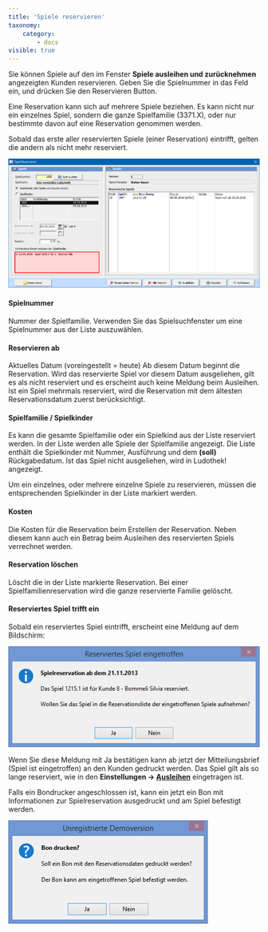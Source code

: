 ```yaml
---
title: 'Spiele reservieren'
taxonomy:
    category:
        - docs
visible: true
---
```


Sie können Spiele auf den im Fenster **Spiele ausleihen und zurücknehmen** angezeigten Kunden reservieren. Geben Sie die Spielnummer in das Feld ein, und drücken Sie den Reservieren Button.

Eine Reservation kann sich auf mehrere Spiele beziehen. Es kann nicht nur ein einzelnes Spiel, sondern die ganze Spielfamilie (3371.X), oder nur bestimmte davon auf eine Reservation genommen werden.

Sobald das erste aller reservierten Spiele (einer Reservation) eintrifft, gelten die andern als nicht mehr reserviert.

![spiele-reservieren](../../images/spiele-reservieren.png)

#### Spielnummer

Nummer der Spielfamilie. Verwenden Sie das Spielsuchfenster um eine Spielnummer aus der Liste auszuwählen.

#### Reservieren ab

Aktuelles Datum (voreingestellt = heute) Ab diesem Datum beginnt die Reservation. Wird das reservierte Spiel vor diesem Datum ausgeliehen, gilt es als nicht reserviert und es erscheint auch keine Meldung beim Ausleihen. Ist ein Spiel mehrmals reserviert, wird die Reservation mit dem ältesten Reservationsdatum zuerst berücksichtigt.

#### Spielfamilie / Spielkinder

Es kann die gesamte Spielfamilie oder ein Spielkind aus der Liste reserviert werden. In der Liste werden alle Spiele der Spielfamilie angezeigt. Die Liste enthält die Spielkinder mit Nummer, Ausführung und dem **(soll)** Rückgabedatum. Ist das Spiel nicht ausgeliehen, wird in Ludothek! angezeigt.

Um ein einzelnes, oder mehrere einzelne Spiele zu reservieren, müssen die entsprechenden Spielkinder in der Liste markiert werden.

#### Kosten

Die Kosten für die Reservation beim Erstellen der Reservation. Neben diesem kann auch ein Betrag beim Ausleihen des reservierten Spiels verrechnet werden.

#### Reservation löschen

Löscht die in der Liste markierte Reservation. Bei einer Spielfamilienreservation wird die ganze reservierte Familie gelöscht.

#### Reserviertes Spiel trifft ein

Sobald ein reserviertes Spiel eintrifft, erscheint eine Meldung auf dem Bildschirm:

![reserviertes-spiel-eingetroffen](../../images/reserviertes-spiel-eingetroffen.png)

Wenn Sie diese Meldung mit Ja bestätigen kann ab jetzt der Mitteilungsbrief (Spiel ist eingetroffen) an den Kunden gedruckt werden. Das Spiel gilt als so lange reserviert, wie in den **Einstellungen → [Ausleihen]((/einstellungen/allgemeine-einstellungen/ausleihen))** eingetragen ist.

Falls ein Bondrucker angeschlossen ist, kann ein jetzt ein Bon mit Informationen zur Spielreservation ausgedruckt und am Spiel befestigt werden.

![bon-drucken ](../../images/bon-drucken.png)
